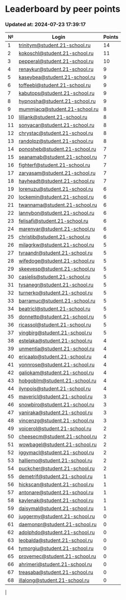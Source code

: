 # Leaderboard by peer points

### Updated at: 2024-07-23 17:39:17

| № | Login | Points |
|---|-------|--------|
|1|trinitym@student.21-school.ru|14|
|2|kokoschl@student.21-school.ru|11|
|3|pepperal@student.21-school.ru|10|
|4|renaykur@student.21-school.ru|9|
|5|kaseybea@student.21-school.ru|9|
|6|toffeebl@student.21-school.ru|9|
|7|kabutops@student.21-school.ru|9|
|8|hypnosha@student.21-school.ru|9|
|9|mummjacq@student.21-school.ru|8|
|10|lilliank@student.21-school.ru|8|
|11|sonyacar@student.21-school.ru|8|
|12|chrystac@student.21-school.ru|8|
|13|randolpz@student.21-school.ru|8|
|14|ponosheb@student.21-school.ru|7|
|15|seanamab@student.21-school.ru|7|
|16|fighterf@student.21-school.ru|7|
|17|zaryasam@student.21-school.ru|7|
|18|hayheadt@student.21-school.ru|7|
|19|lorenuzu@student.21-school.ru|6|
|20|lockemin@student.21-school.ru|6|
|21|twannama@student.21-school.ru|6|
|22|lannybon@student.21-school.ru|6|
|23|felisafi@student.21-school.ru|6|
|24|marenvar@student.21-school.ru|6|
|25|christib@student.21-school.ru|6|
|26|milagrkw@student.21-school.ru|5|
|27|tyraandr@student.21-school.ru|5|
|28|wifedoge@student.21-school.ru|5|
|29|skeevesp@student.21-school.ru|5|
|30|casielis@student.21-school.ru|5|
|31|tysanegr@student.21-school.ru|5|
|32|turnerko@student.21-school.ru|5|
|33|barramuc@student.21-school.ru|5|
|34|beatricl@student.21-school.ru|5|
|35|donnettp@student.21-school.ru|5|
|36|ricassol@student.21-school.ru|5|
|37|yingbirg@student.21-school.ru|5|
|38|estelaka@student.21-school.ru|4|
|39|unmentia@student.21-school.ru|4|
|40|ericaalp@student.21-school.ru|4|
|41|yonnrose@student.21-school.ru|4|
|42|galiokam@student.21-school.ru|4|
|43|hobgoblm@student.21-school.ru|4|
|44|ilynpois@student.21-school.ru|4|
|45|mavericl@student.21-school.ru|3|
|46|snowbiro@student.21-school.ru|3|
|47|yaniraka@student.21-school.ru|3|
|48|vincenzg@student.21-school.ru|3|
|49|voicerol@student.21-school.ru|2|
|50|cheesecm@student.21-school.ru|2|
|51|wowbagel@student.21-school.ru|2|
|52|iggymacl@student.21-school.ru|2|
|53|halliemo@student.21-school.ru|2|
|54|puckcher@student.21-school.ru|2|
|55|demetrif@student.21-school.ru|1|
|56|hickscan@student.21-school.ru|1|
|57|antonare@student.21-school.ru|1|
|58|kaylenak@student.21-school.ru|1|
|59|daisymal@student.21-school.ru|1|
|60|juggermy@student.21-school.ru|0|
|61|daemonpr@student.21-school.ru|0|
|62|adolphdo@student.21-school.ru|0|
|63|leobalda@student.21-school.ru|0|
|64|tymorgiu@student.21-school.ru|0|
|65|provemec@student.21-school.ru|0|
|66|ahrimeri@student.21-school.ru|0|
|67|treasaba@student.21-school.ru|0|
|68|illalong@student.21-school.ru|0|
|
